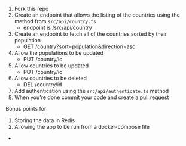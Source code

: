 1. Fork this repo
2. Create an endpoint that allows the listing of the countries using the method from `src/api/country.ts`
    * endpoint is /src/api/country
3. Create an endpoint to fetch all of the countries sorted by their population
    * GET /country?sort=population&direction=asc
4. Allow the populations to be updated
    * PUT /country/id
5. Allow countries to be updated
    * PUT /country/id
6. Allow countries to be deleted 
    * DEL /country/id
7. Add authentication using the `src/api/authenticate.ts` method
8. When you're done commit your code and create a pull request

Bonus points for

1. Storing the data in Redis
2. Allowing the app to be run from a docker-compose file
  * 
